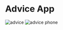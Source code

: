 # Advice App

![advice](https://github.com/MetinKb/advice-app/assets/114526516/4fcea806-f0b0-41b3-95d4-48c5b4fd8e87)
![advice phone](https://github.com/MetinKb/advice-app/assets/114526516/2df0131b-4859-4430-ae18-88e1c88a472a)
